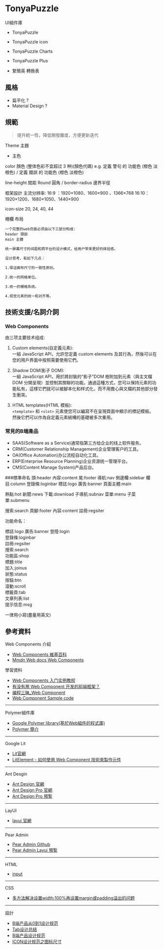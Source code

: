 # TonyaPuzzle
UI組件庫
- TonyaPuzzle
- TonyaPuzzle icon
- TonyaPuzzle Charts
- TonyaPuzzle Plus

- 䌓簡英 轉換表

## 風格
- 扁平化 ?
- Material Design ?

## 規範
> 提升統一性，降低開發難度，方便更新迭代

Theme 主題 
- 主色

color 顏色 (整体色彩不宜超过 3 种)(顏色代碼)
e.g. 定義 警句 的 功能色 (橙色 淡橙色) / 定義 錯誤 的 功能色 (橙色 淡橙色)

line-height 間距
Round 圓角 / border-radius 邊界半徑

框架設計
主流分辨率:
16:9 ：1920×1080、1600×900 、1366×768
16:10：1920×1200、1680×1050、1440×900

icon-size
20, 24, 40, 44

柵欄
布局
```
一个完整的web页面必须由以下三部分构成:
header 頭部
main 主體

统一屏幕尺寸的间距和跨平台的设计模式，给用户带来更好的体验感。

设计思考，有如下几点：

1.保证画布尺寸的一致性原则。

2.统一的网格单位。

3.统一的栅格系统。

4.视觉元素的统一和对齐等。

```

## 技術支援/名詞介詞
### Web Components
由三项主要技术组成:
1. Custom elements(自定義元素):  
一組 JavaScript API，允許您定義 custom elements 及其行為，然後可以在您的用戶界面中按照需要使用它們。

2. Shadow DOM(影子 DOM):  
一組 JavaScript API，用於將封裝的“影子”DOM 樹附加到元素（與主文檔 DOM 分開呈現）並控制其關聯的功能。通過這種方式，您可以保持元素的功能私有，這樣它們就可以被腳本化和样式化，而不用擔心與文檔的其他部分發生衝突。

3. HTML templates(HTML 模板):  
`<template>` 和 `<slot>` 元素使您可以編寫不在呈現頁面中顯示的標記模板。
然後它們可以作為自定義元素結構的基礎被多次重用。

### 常見的B端產品
- SAAS(Software as a Service)通常指第三方给企业的线上软件服务。
- CRM(Customer Relationship Management)企业管理客户的工具。
- OA(Office Automation)办公流程自动化工具。
- ERP(Enterprise Resource Planning)企业资源统一管理平台。
- CMS(Content Manage System)产品后台。

###標準命名
頭:header
內容:content
尾:footer
導航:nav
側邊欄:sidebar
欄目:column
登錄條:loginbar
標誌:logo
廣告:banner
頁面主體:main 

熱點:hot
新聞:news
下載:download
子導航:subnav
菜單:menu
子菜單:submenu 

搜索:search
頁腳:footer
內容:content
註冊:regsiter 

功能命名：

標誌:logo
廣告:banner
登陸:login   
登錄條:loginbar  
註冊:regsiter   
搜索:search  
功能區:shop   
標題:title        
加入:joinus  
狀態:status   
按鈕:btn   
滾動:scroll   
標籤頁:tab   
文章列表:list   
提示信息:msg

一律用小寫(盡量用英文)


## 參考資料
Web Components 介紹
- [Web Components 維基百科](https://zh.wikipedia.org/zh-tw/Web%E7%BB%84%E4%BB%B6)
- [Mmdn Web docs Web Components](https://developer.mozilla.org/zh-CN/docs/Web/Web_Components)

學習資料
- [Web Components 入门实例教程](https://www.ruanyifeng.com/blog/2019/08/web_components.html)
- [有没有用 Web Component 开发的前端框架？](https://www.zhihu.com/question/449639542)
- [编程三昧_Web Component](https://cloud.tencent.com/developer/user/8730813)
- [Web Component Sample code](https://stackblitz.com/edit/lit-element-todoapp?file=index.html,todo-input.ts,todo-items.ts)
---
Polymer組件庫
- [Google Polymer library(基於Web組件的程式庫)](https://polymer-library.polymer-project.org/3.0/docs/devguide/feature-overview)
- [Polymer 簡介](https://ithelp.ithome.com.tw/articles/10156148)
---
Google Lit
- [Lit官網](https://lit.dev/)
- [LitElement - 如何使用 Web Component 技術來製作元件](https://blog.errorbaker.tw/posts/xiang/build-webcomponent-element/)
---
Ant Desgin
- [Ant Design 官網](https://ant.design/index-cn)
- [Ant Design Pro 官網](https://pro.ant.design/zh-CN)
- [Ant Design Pro 預覧](https://preview.pro.ant.design/dashboard/analysis)
---
  LayUI
- [layui 官網](https://layui.itze.cn/index.html)
---
Pear Admin
- [Pear Admin Github](https://github.com/pearadmin)
- [Pear Admin Layui 預覧](http://layui.pearadmin.com/#)
---
HTML
- [input](https://www.w3schools.com/tags/tag_input.asp)
---
CSS
- [多方法解决设置width:100%再设置margin或padding溢出的问题](https://blog.csdn.net/weixin_34281537/article/details/91898089)
---
設計
- [B端产品从0到1设计规范](https://www.woshipm.com/pd/4647838.html)
- [Tab设计总结](https://www.xueui.cn/experience/app-experience/summary-of-tab-design.html)
- [B端产品设计规范](https://cloud.tencent.com/developer/article/1807553)
- [ICON设计规范之图标尺寸](https://www.woshipm.com/pd/4482973.html)